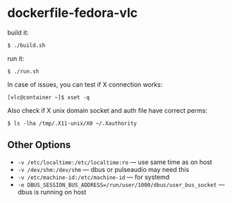 # dockerfile-fedora-vlc

build it:

```
$ ./build.sh
```

run it:

```
$ ./run.sh
```

In case of issues, you can test if X connection works:

```
[vlc@container ~]$ xset -q
```

Also check if X unix domain socket and auth file have correct perms:

```
$ ls -lha /tmp/.X11-unix/X0 ~/.Xauthority
```

## Other Options

 * `-v /etc/localtime:/etc/localtime:ro` — use same time as on host
 * `-v /dev/shm:/dev/shm` — dbus or pulseaudio may need this
 * `-v /etc/machine-id:/etc/machine-id` — for systemd
 * `-e DBUS_SESSION_BUS_ADDRESS=/run/user/1000/dbus/user_bus_socket` — dbus is running on host

